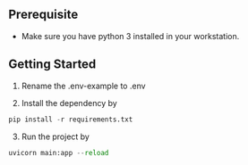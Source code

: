 ## Prerequisite

- Make sure you have python 3 installed in your workstation.

## Getting Started

1. Rename the .env-example to .env

2. Install the dependency by 

```python
pip install -r requirements.txt
```

3. Run the project by 
```python
uvicorn main:app --reload
```

